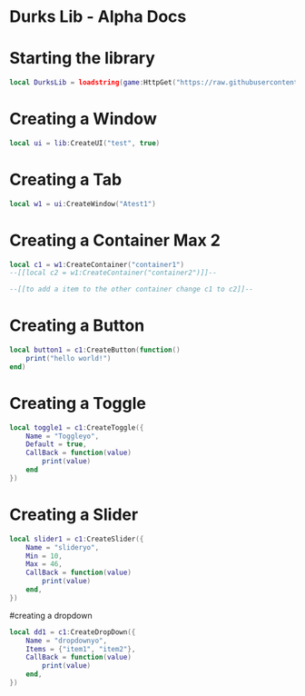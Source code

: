 # Durks Lib - Alpha Docs

# Starting the library

```lua
local DurksLib = loadstring(game:HttpGet("https://raw.githubusercontent.com/durkioXYZ/DurksLib/main/DurksLib.lua", true))()
```


# Creating a Window

```lua
local ui = lib:CreateUI("test", true)
```

# Creating a Tab

```lua
local w1 = ui:CreateWindow("Atest1")
```

# Creating a Container Max 2

```lua
local c1 = w1:CreateContainer("container1")
--[[local c2 = w1:CreateContainer("container2")]]--

--[[to add a item to the other container change c1 to c2]]--
```

# Creating a Button

```lua
local button1 = c1:CreateButton(function()
	print("hello world!")
end)

```

# Creating a Toggle

```lua
local toggle1 = c1:CreateToggle({
	Name = "Toggleyo",
	Default = true,
	CallBack = function(value)
		print(value)
	end
})
```

# Creating a Slider

```lua
local slider1 = c1:CreateSlider({
	Name = "slideryo",
	Min = 10,
	Max = 46,
	CallBack = function(value)
		print(value)
	end,
})
```
#creating a dropdown

```lua
local dd1 = c1:CreateDropDown({
	Name = "dropdownyo",
	Items = {"item1", "item2"},
	CallBack = function(value)
		print(value)
	end,
})
```
